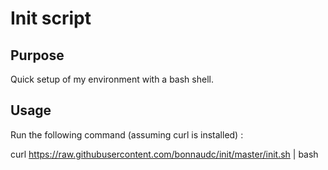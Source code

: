 # Init script

## Purpose
Quick setup of my environment with a bash shell.

## Usage
Run the following command (assuming curl is installed) :

  curl https://raw.githubusercontent.com/bonnaudc/init/master/init.sh | bash
